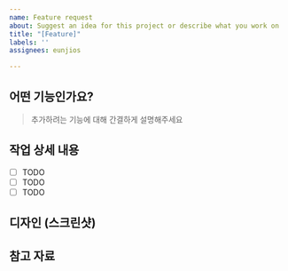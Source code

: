 ```yaml
---
name: Feature request
about: Suggest an idea for this project or describe what you work on
title: "[Feature]"
labels: ''
assignees: eunjios

---
```


## 어떤 기능인가요?

> 추가하려는 기능에 대해 간결하게 설명해주세요

## 작업 상세 내용

- [ ] TODO
- [ ] TODO
- [ ] TODO

## 디자인 (스크린샷)

## 참고 자료
